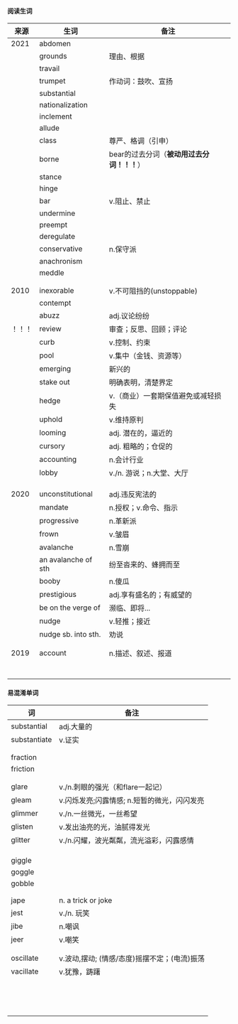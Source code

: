 #### 阅读生词

| 来源   | 生词                | 备注                                       |
| ------ | ------------------- | ------------------------------------------ |
| 2021   | abdomen             |                                            |
|        | grounds             | 理由、根据                                 |
|        | travail             |                                            |
|        | trumpet             | 作动词：鼓吹、宣扬                         |
|        | substantial         |                                            |
|        | nationalization     |                                            |
|        | inclement           |                                            |
|        | allude              |                                            |
|        | class               | 尊严、格调（引申）                         |
|        | borne               | bear的过去分词（**被动用过去分词！！！**） |
|        | stance              |                                            |
|        | hinge               |                                            |
|        | bar                 | v.阻止、禁止                               |
|        | undermine           |                                            |
|        | preempt             |                                            |
|        | deregulate          |                                            |
|        | conservative        | n.保守派                                   |
|        | anachronism         |                                            |
|        | meddle              |                                            |
|        |                     |                                            |
|        |                     |                                            |
| 2010   | inexorable          | v.不可阻挡的(unstoppable)                  |
|        | contempt            |                                            |
|        | abuzz               | adj.议论纷纷                               |
| ！！！ | review              | 审查；反思、回顾；评论                     |
|        | curb                | v.控制、约束                               |
|        | pool                | v.集中（金钱、资源等）                     |
|        | emerging            | 新兴的                                     |
|        | stake out           | 明确表明，清楚界定                         |
|        | hedge               | v.（商业）一套期保值避免或减轻损失         |
|        | uphold              | v.维持原判                                 |
|        | looming             | adj. 潜在的，逼近的                        |
|        | cursory             | adj. 粗略的；仓促的                        |
|        | accounting          | n.会计行业                                 |
|        | lobby               | v./n. 游说；n.大堂、大厅                   |
|        |                     |                                            |
|        |                     |                                            |
|        |                     |                                            |
| 2020   | unconstitutional    | adj.违反宪法的                             |
|        | mandate             | n.授权；v.命令、指示                       |
|        | progressive         | n.革新派                                   |
|        | frown               | v.皱眉                                     |
|        | avalanche           | n.雪崩                                     |
|        | an avalanche of sth | 纷至沓来的、蜂拥而至                       |
|        | booby               | n.傻瓜                                     |
|        | prestigious         | adj.享有盛名的；有威望的                   |
|        | be on the verge of  | 濒临、即将...                              |
|        | nudge               | v.轻推；接近                               |
|        | nudge sb. into sth. | 劝说                                       |
|        |                     |                                            |
|        |                     |                                            |
| 2019   | account             | n.描述、叙述、报道                         |
|        |                     |                                            |
|        |                     |                                            |
|        |                     |                                            |
|        |                     |                                            |
|        |                     |                                            |
|        |                     |                                            |
|        |                     |                                            |







#### 易混淆单词

| 词           | 备注                                         |
| ------------ | -------------------------------------------- |
| substantial  | adj.大量的                                   |
| substantiate | v.证实                                       |
|              |                                              |
|              |                                              |
| fraction     |                                              |
| friction     |                                              |
|              |                                              |
|              |                                              |
| glare        | v./n.刺眼的强光（和flare一起记）             |
| gleam        | v.闪烁发亮;闪露情感; n.短暂的微光，闪闪发亮  |
| glimmer      | v./n.一丝微光，一丝希望                      |
| glisten      | v.发出油亮的光，油腻得发光                   |
| glitter      | v./n.闪耀，波光粼粼，流光溢彩，闪露感情      |
|              |                                              |
|              |                                              |
|              |                                              |
| giggle       |                                              |
| goggle       |                                              |
| gobble       |                                              |
|              |                                              |
|              |                                              |
| jape         | n. a trick or joke                           |
| jest         | v./n. 玩笑                                   |
| jibe         | n.嘲讽                                       |
| jeer         | v.嘲笑                                       |
|              |                                              |
|              |                                              |
| oscillate    | v.波动,摆动; (情感/态度)摇摆不定；(电流)振荡 |
| vacillate    | v.犹豫，踌躇                                 |
|              |                                              |
|              |                                              |
|              |                                              |
|              |                                              |
|              |                                              |
|              |                                              |
|              |                                              |
|              |                                              |
|              |                                              |
|              |                                              |
|              |                                              |
|              |                                              |
|              |                                              |
|              |                                              |
